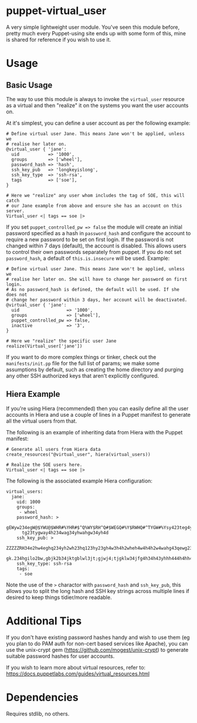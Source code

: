 # puppet-virtual_user

A very simple lightweight user module. You've seen this module before, pretty
much every Puppet-using site ends up with some form of this, mine is shared
for reference if you wish to use it.

# Usage

## Basic Usage

The way to use this module is always to invoke the `virtual_user` resource as
a virtual and then "realize" it on the systems you want the user accounts on.

At it's simplest, you can define a user account as per the following example:

    # Define virtual user Jane. This means Jane won't be applied, unless we
    # realise her later on.
    @virtual_user { 'jane':
      uid           => '1000',
      groups        => ['wheel'],
      password_hash => 'hash',
      ssh_key_pub   => 'longkeyislong',
      ssh_key_type  => 'ssh-rsa',
      tags          => ['soe'],
    }
    
    # Here we "realize" any user whom includes the tag of SOE, this will catch
    # our Jane example from above and ensure she has an account on this server.
    Virtual_user <| tags == soe |>

If you set `puppet_controlled_pw => false` the module will create an initial password specified as a
hash in `password_hash` and configure the account to require a new password to be set on first login. 
If the password is not changed within 7 days (default), the account is disabled. This allows users to control their
own passwords separately from puppet. If you do not set `password_hash`, a default of `this.is.insecure` will 
be used. Example:

    # Define virtual user Jane. This means Jane won't be applied, unless we
    # realise her later on. She will have to change her password on first login.
    # As no password_hash is defined, the default will be used. If she does not 
    # change her password within 3 days, her account will be deactivated.
    @virtual_user { 'jane':
      uid                  => '1000',
      groups               => ['wheel'],
      puppet_controlled_pw => false,
      inactive             => '3',
    }
    
    # Here we "realize" the specific user Jane
    realize(Virtual_user['jane'])

If you want to do more complex things or tinker, check out the
`manifests/init.pp` file for the full list of params; we make some assumptions
by default, such as creating the home directory and purging any other SSH
authorized keys that aren't explicitly configured.


## Hiera Example

If you're using Hiera (recommended) then you can easily define all the user
accounts in Hiera and use a couple of lines in a Puppet manifest to generate all
the virtual users from that.

The following is an example of inheriting data from Hiera with the Puppet
manifest:

    # Generate all users from Hiera data
    create_resources("@virtual_user", hiera(virtual_users))

    # Realize the SOE users here.
    Virtual_user <| tags == soe |>


The following is the associated example Hiera configuration:

    virtual_users:
      jane:
        uid: 1000
        groups:
         - wheel
        password_hash: >
          gEWyw234egW@$YWU@$WHR#%YHR#$^Q%WY$RH^Q#$WEGQ#%Y$RWHQ#^TYGW#%Ysy423teg4y4s
          tg23tygway4h234wag34yhwahgw34yh4d
        ssh_key_pub: >
          ZZZZZRH34e2hw4eghq234yh2wh23hq123hy23gh4w3h4h2wheh4w4h4h2w4wahg43qewg23hy
          gk.234hgilo2bw,gbjk2b34jktgblwl3jt;gjwj4;tjgklw34jfg4h34h43yhhh444h4hh4hf
        ssh_key_type: ssh-rsa
        tags:
         - soe

Note the use of the `>` charactor with `password_hash` and `ssh_key_pub`, this
allows you to split the long hash and SSH key strings across multiple lines if
desired to keep things tidier/more readable.


# Additional Tips

If you don't have existing password hashes handy and wish to use them (eg you
plan to do PAM auth for non-cert based services like Apache), you can use the
unix-crypt gem (https://github.com/mogest/unix-crypt) to generate suitable
password hashes for user accounts.

If you wish to learn more about virtual resources, refer to:
https://docs.puppetlabs.com/guides/virtual_resources.html



# Dependencies

Requires stdlib, no others.


